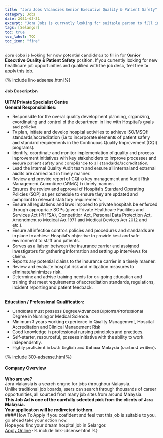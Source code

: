```yaml
---
title: "Jora Jobs Vacancies Senior Executive Quality & Patient Safety" 
category: Jobs 
date: 2021-02-21 
excerpt: "Jora Jobs is currently looking for suitable person to fill in the Senior Executive Quality & Patient Safety which positioned at Selangor" 
tags: [Selangor] 
toc: true 
toc_label: TOC 
toc_icon: "fire" 
--- 
```


<p>Jora Jobs is looking for new potential candidates to fill in for <b>Senior Executive Quality & Patient Safety</b> position. If you currently looking for new healthcare job opportunities and qualified with the job desc, feel free to apply this job.
</p>{% include link-adsense.html %} 
<div><div><h4>Job Description</h4></div><div><div><span><div><div><div><strong>UiTM Private Specialist Centre</strong></div><div><strong>General Responsibilities:</strong></div><ul><li>Responsible for the overall quality development planning, organizing, coordinating and control of the department in line with Hospital&#8217;s goals and policies.</li><li>To plan, initiate and develop hospital activities to achieve ISO/MSQH standards/accreditation (i.e to incorporate elements of patient safety and standard requirements in the Continuous Quality Improvement (CQI) programs).</li><li>Identify, coordinate and monitor implementation of quality and process improvement initiatives with key stakeholders to improve processes and ensure patient safety and compliance to all standards/accreditation.</li><li>Lead the Internal Quality Audit team and ensure all internal and external audits are carried out in timely manner.</li><li>Review and provide report of CQI to key management and Audit Risk Management Committee (ARMC) in timely manner.</li><li>Ensures the review and approval of Hospital&#8217;s Standard Operating Policies (SOP) as per schedule to ensure they are updated and compliant to relevant statutory requirements.</li><li>Ensure all regulations and laws imposed to private hospitals be enforced through appropriate SOPs (given Private Healthcare Facilities and Services Act (PHFSA), Competition Act, Personal Data Protection Act, Amendment to Medical Act 1971 and Medical Devices Act 2012 and etc.).</li><li>Ensure all infection controls policies and procedures and standards are in place to achieve Hospital&#8217;s objective to provide best and safe environment to staff and patients.</li><li>Serves as a liaison between the insurance carrier and assigned investigators for gathering information and setting up interviews for claims.</li><li>Reports any potential claims to the insurance carrier in a timely manner.</li><li>Review and evaluate hospital risk and mitigation measures to eliminate/minimizes risk.</li><li>Determine and advise training needs for on-going education and training that meet requirements of accreditation standards, regulations, incident reporting and patient feedback.</li></ul><div><br><strong>Education / Professional Qualification:</strong></div><ul><li>Candidate must possess Degree/Advanced Diploma/Professional Degree in Nursing or Medical Science.</li><li>Minimum 3 years working experience in Quality Management, Hospital Accreditation and Clinical Management Risk</li><li>Good knowledge in professional nursing principles and practices.</li><li>Self-starter, resourceful, possess initiative with the ability to work independently.</li><li>Highly proficient in both English and Bahasa Malaysia (oral and written).</li></ul></div></div></span></div></div></div> 
{% include 300-adsense.html %} 
<div><div><h4>Company Overview</h4></div><div><div><span><div><div>
<strong>Who are we?</strong></div>
<div>
	Jora Malaysia is a search engine for jobs throughout Malaysia.<br>
	Unlike traditional job boards, users can search through thousands of career opportunities, all sourced from many job sites from around Malaysia.&#160;</div>
<div>
<div>
<strong>This Job Ad is one of the carefully selected pick from the clients of Jora Malaysia.</strong></div>
<div>
<strong>Your application will be redirected to them.</strong></div>
</div></div></span></div></div></div> 
#### How To Apply 
If you confident and feel that this job is suitable to you, go ahead take your action now. <br/> 
Hope you find your dream hospital job in Selangor. <br/> 
<a href="https://www.jobstreet.com.my/en/job/senior-executive-quality-patient-safety-4483605?jobId=jobstreet-my-job-4483605" class="btn btn--warning" target="_blank" rel="nofollow noopenner">Apply Online</a> 
{% include link-adsense.html %} 